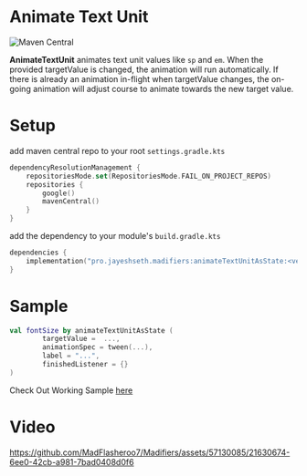# Animate Text Unit
![Maven Central](https://img.shields.io/maven-central/v/pro.jayeshseth.madifiers/animateTextUnitAsState?style=flat-square)

**AnimateTextUnit** animates text unit values like `sp` and `em`. When the provided targetValue is 
changed, the animation will run automatically. If there is already an animation in-flight when 
targetValue changes, the on-going animation will adjust course to animate towards the new target value.

# Setup
add maven central repo to your root `settings.gradle.kts`
```kotlin
dependencyResolutionManagement {
    repositoriesMode.set(RepositoriesMode.FAIL_ON_PROJECT_REPOS)
    repositories {
        google()
        mavenCentral()
    }
}
```
add the dependency to your module's `build.gradle.kts`
```kotlin
dependencies {
    implementation("pro.jayeshseth.madifiers:animateTextUnitAsState:<version>")
}
```

# Sample
```kotlin
val fontSize by animateTextUnitAsState (
        targetValue =  ...,
        animationSpec = tween(...),
        label = "...",
        finishedListener = {}
)
```
Check Out Working Sample [here](../../app/src/main/java/pro/jayeshseth/madifiers/ui/screens/AnimateTextUnit.kt)

# Video
https://github.com/MadFlasheroo7/Madifiers/assets/57130085/21630674-6ee0-42cb-a981-7bad0408d0f6
